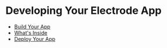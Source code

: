 # Developing Your Electrode App

* [Build Your App](../further-develop-app/build-app.md)
* [What's Inside](../further-develop-app/whats-inside.md)
* [Deploy Your App](../further-develop-app/deploy-your-app.md)
